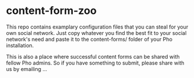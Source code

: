 # content-form-zoo

This repo contains examplary configuration files that you can steal for your own social network. Just copy whatever you find the best fit to your social network's need and paste it to the content-forms/ folder of your Pho installation.

This is also a place where successful content forms can be shared with fellow Pho admins. So if you have something to submit, please share with us by emailing ... 
